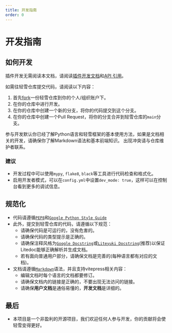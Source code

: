 ```yaml
---
title: 开发指南
order: 0
---
```

# 开发指南

## 如何开发
插件开发无需阅读本文档，请阅读[插件开发文档](./plugin)和[API 引用](./api/)。

如需往轻雪仓库提交代码，请阅读以下内容：
1. 首先[fork](https://github.com/LiteyukiStudio/LiteyukiBot/fork)一份轻雪仓库到你的个人/组织账户下。
2. 在你的仓库中进行开发。
3. 在你的仓库中创建一个新的分支，将你的代码提交到这个分支。
4. 在你的仓库中创建一个Pull Request，将你的分支合并到轻雪仓库的`main`分支。

参与开发默认你已经了解Python语言和轻雪框架的基本使用方法，如果是文档相关的开发，请确保你了解Markdown语法和基本前端知识。
出现冲突请与仓库维护者联系。

### 建议
- 开发过程中可以使用`mypy`, `flake8`, `black`等工具进行代码检查和格式化。
- 启用开发者模式，可以在`config.yml`中设置`dev_mode: true`，这样可以在控制台看到更多的调试信息。

## 规范化
- 代码请遵循[`PEP8`](https://pep8.org/)和[`Google Python Style Guide`](https://google.github.io/styleguide/pyguide.html)
- 此外，提交到轻雪仓库的代码，请遵循以下规范：
  - 请确保代码是可运行的，没有危害的。
  - 请确保代码的类型提示是正确的。
  - 请确保注释风格为[`Google Docstring`](https://google.github.io/styleguide/pyguide.html)或[`Liteyuki Docstring`](https://github.com/LiteyukiStudio/litedoc)(推荐)以保证Litedoc能够正确解析并生成文档。
  - 若有面向普通用户部分，请确保文档是完善的(每种语言都有对应的文档)。
- 文档请遵循[`Markdown`](https://www.markdownguide.org/)语法，并且支持vitepress相关内容：
  - 编辑文档时每个语言的文档都要修订。
  - 请确保文档内的链接是正确的，不要出现无法访问的链接。
  - 请确保**用户文档**是通俗易懂的，**开发文档**是详细的。

## 最后
- 本项目是一个非盈利的开源项目，我们欢迎任何人参与开发，你的贡献将会使轻雪变得更好。